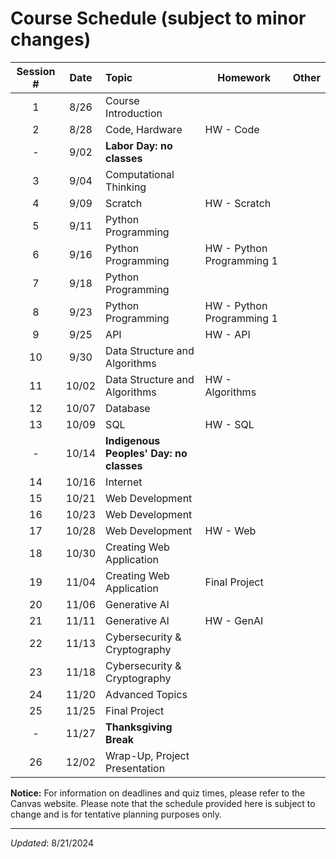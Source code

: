 # Course Schedule (subject to minor changes)

| Session # | Date  | Topic                                   | Homework                  | Other |
| :-------: | :---: | :-------------------------------------- | ------------------------- | ----- |
|     1     | 8/26  | Course Introduction                     |                           |       |
|     2     | 8/28  | Code, Hardware                          | HW - Code                 |       |
|     -     | 9/02  | **Labor Day: no classes**               |                           |       |
|     3     | 9/04  | Computational Thinking                  |                           |       |
|     4     | 9/09  | Scratch                                 | HW - Scratch              |       |
|     5     | 9/11  | Python Programming                      |                           |       |
|     6     | 9/16  | Python Programming                      | HW - Python Programming 1 |       |
|     7     | 9/18  | Python Programming                      |                           |       |
|     8     | 9/23  | Python Programming                      | HW - Python Programming 1 |       |
|     9     | 9/25  | API                                     | HW - API                  |       |
|    10     | 9/30  | Data Structure and Algorithms           |                           |       |
|    11     | 10/02 | Data Structure and Algorithms           | HW - Algorithms           |       |
|    12     | 10/07 | Database                                |                           |       |
|    13     | 10/09 | SQL                                     | HW - SQL                  |       |
|     -     | 10/14 | **Indigenous Peoples' Day: no classes** |                           |       |
|    14     | 10/16 | Internet                                |                           |       |
|    15     | 10/21 | Web Development                         |                           |       |
|    16     | 10/23 | Web Development                         |                           |       |
|    17     | 10/28 | Web Development                         | HW - Web                  |       |
|    18     | 10/30 | Creating Web Application                |                           |       |
|    19     | 11/04 | Creating Web Application                | Final Project             |       |
|    20     | 11/06 | Generative AI                           |                           |       |
|    21     | 11/11 | Generative AI                           | HW - GenAI                |       |
|    22     | 11/13 | Cybersecurity & Cryptography            |                           |       |
|    23     | 11/18 | Cybersecurity & Cryptography            |                           |       |
|    24     | 11/20 | Advanced Topics                         |                           |       |
|    25     | 11/25 | Final Project                           |                           |       |
|     -     | 11/27 | **Thanksgiving Break**                  |                           |       |
|    26     | 12/02 | Wrap-Up, Project Presentation           |                           |       |

**Notice:** For information on deadlines and quiz times, please refer to the Canvas website. Please note that the schedule provided here is subject to change and is for tentative planning purposes only.

---
*Updated*: 8/21/2024
